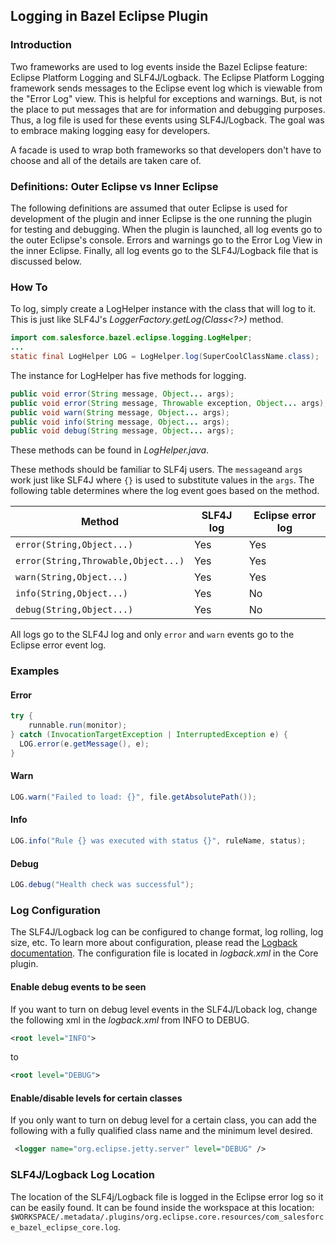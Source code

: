 ## Logging in Bazel Eclipse Plugin

### Introduction
Two frameworks are used to log events inside the Bazel Eclipse feature: Eclipse Platform Logging and SLF4J/Logback.
The Eclipse Platform Logging framework sends messages to the Eclipse event log which is viewable from the "Error Log" view.
This is helpful for exceptions and warnings. But, is not the place to put messages that are for information and debugging purposes.
Thus, a log file is used for these events using SLF4J/Logback. The goal was to embrace making logging easy for developers.

A facade is used to wrap both frameworks so that developers don't have to choose and all of the details are taken care of.

### Definitions: Outer Eclipse vs Inner Eclipse
The following definitions are assumed that outer Eclipse is used for development of the plugin and inner Eclipse is the one running the plugin for testing and debugging.
When the plugin is launched, all log events go to the outer Eclipse's console.
Errors and warnings go to the Error Log View in the inner Eclipse.
Finally, all log events go to the SLF4J/Logback file that is discussed below.

### How To
To log, simply create a LogHelper instance with the class that will log to it.
This is just like SLF4J's *LoggerFactory.getLog(Class<?>)* method.
```java
import com.salesforce.bazel.eclipse.logging.LogHelper;
...
static final LogHelper LOG = LogHelper.log(SuperCoolClassName.class);
```

The instance for LogHelper has five methods for logging.

```java
public void error(String message, Object... args);
public void error(String message, Throwable exception, Object... args);
public void warn(String message, Object... args);
public void info(String message, Object... args);
public void debug(String message, Object... args);
```
These methods can be found in *LogHelper.java*.

These methods should be familiar to SLF4j users.
The ```message```and ```args``` work just like SLF4J where ```{}``` is used to substitute values in the ```args```.
The following table determines where the log event goes based on the method.

| Method                                   | SLF4J log | Eclipse error log |
|------------------------------------------|-----------|-------------------|
| ```error(String,Object...)```            | Yes       | Yes               |
| ```error(String,Throwable,Object...)```  | Yes       | Yes               |
| ```warn(String,Object...)```             | Yes       | Yes               |
| ```info(String,Object...)```             | Yes       | No                |
| ```debug(String,Object...)```            | Yes       | No                |

All logs go to the SLF4J log and only ```error``` and ```warn``` events go to the Eclipse error event log.

### Examples

#### Error
```java
try {
    runnable.run(monitor);
} catch (InvocationTargetException | InterruptedException e) {
  LOG.error(e.getMessage(), e);
}
```

#### Warn
```java
LOG.warn("Failed to load: {}", file.getAbsolutePath());
```

#### Info
```java
LOG.info("Rule {} was executed with status {}", ruleName, status);
```

#### Debug
```java
LOG.debug("Health check was successful");
```

### Log Configuration
The SLF4J/Logback log can be configured to change format, log rolling, log size, etc.
To learn more about configuration, please read the [Logback documentation](https://logback.qos.ch/manual/configuration.html).
The configuration file is located in *logback.xml* in the Core plugin.

#### Enable debug events to be seen
If you want to turn on debug level events in the SLF4J/Loback log, change the following xml in the *logback.xml* from INFO to DEBUG.
```xml
<root level="INFO">
```
to
```xml
<root level="DEBUG">
```
#### Enable/disable levels for certain classes
If you only want to turn on debug level for a certain class, you can add the following with a fully qualified class name and the minimum level desired.
```xml
 <logger name="org.eclipse.jetty.server" level="DEBUG" />
```
### SLF4J/Logback Log Location
The location of the SLF4j/Logback file is logged in the Eclipse error log so it can be easily found.
It can be found inside the workspace at this location: ```$WORKSPACE/.metadata/.plugins/org.eclipse.core.resources/com_salesforce_bazel_eclipse_core.log```.
